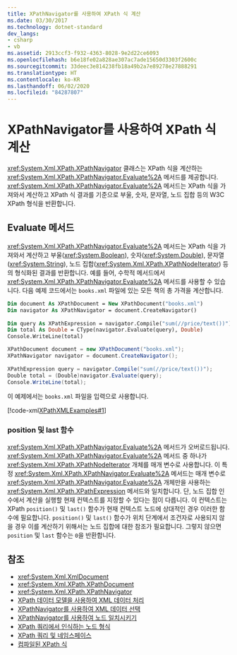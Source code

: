 ```yaml
---
title: XPathNavigator를 사용하여 XPath 식 계산
ms.date: 03/30/2017
ms.technology: dotnet-standard
dev_langs:
- csharp
- vb
ms.assetid: 2913ccf3-f932-4363-8028-9e2d22ce6093
ms.openlocfilehash: b6e18fe02a828ae307ac7ade15650d3303f2600c
ms.sourcegitcommit: 33deec3e814238fb18a49b2a7e89278e27888291
ms.translationtype: HT
ms.contentlocale: ko-KR
ms.lasthandoff: 06/02/2020
ms.locfileid: "84287807"
---
```

# <a name="evaluate-xpath-expressions-using-xpathnavigator"></a>XPathNavigator를 사용하여 XPath 식 계산
<xref:System.Xml.XPath.XPathNavigator> 클래스는 XPath 식을 계산하는 <xref:System.Xml.XPath.XPathNavigator.Evaluate%2A> 메서드를 제공합니다. <xref:System.Xml.XPath.XPathNavigator.Evaluate%2A> 메서드는 XPath 식을 가져와서 계산하고 XPath 식 결과를 기준으로 부울, 숫자, 문자열, 노드 집합 등의 W3C XPath 형식을 반환합니다.  
  
## <a name="the-evaluate-method"></a>Evaluate 메서드  
 <xref:System.Xml.XPath.XPathNavigator.Evaluate%2A> 메서드는 XPath 식을 가져와서 계산하고 부울(<xref:System.Boolean>), 숫자(<xref:System.Double>), 문자열(<xref:System.String>), 노드 집합(<xref:System.Xml.XPath.XPathNodeIterator>) 등의 형식화된 결과를 반환합니다. 예를 들어, 수학적 메서드에서 <xref:System.Xml.XPath.XPathNavigator.Evaluate%2A> 메서드를 사용할 수 있습니다. 다음 예제 코드에서는 `books.xml` 파일에 있는 모든 책의 총 가격을 계산합니다.  
  
```vb  
Dim document As XPathDocument = New XPathDocument("books.xml")  
Dim navigator As XPathNavigator = document.CreateNavigator()  
  
Dim query As XPathExpression = navigator.Compile("sum(//price/text())")  
Dim total As Double = CType(navigator.Evaluate(query), Double)  
Console.WriteLine(total)  
```  
  
```csharp  
XPathDocument document = new XPathDocument("books.xml");  
XPathNavigator navigator = document.CreateNavigator();  
  
XPathExpression query = navigator.Compile("sum(//price/text())");  
Double total = (Double)navigator.Evaluate(query);  
Console.WriteLine(total);  
```  
  
 이 예제에서는 `books.xml` 파일을 입력으로 사용합니다.  
  
 [!code-xml[XPathXMLExamples#1](../../../../samples/snippets/xml/VS_Snippets_Data/XPathXMLExamples/XML/books.xml#1)]  
  
### <a name="position-and-last-functions"></a>position 및 last 함수  
 <xref:System.Xml.XPath.XPathNavigator.Evaluate%2A> 메서드가 오버로드됩니다. <xref:System.Xml.XPath.XPathNavigator.Evaluate%2A> 메서드 중 하나가 <xref:System.Xml.XPath.XPathNodeIterator> 개체를 매개 변수로 사용합니다. 이 특정 <xref:System.Xml.XPath.XPathNavigator.Evaluate%2A> 메서드는 매개 변수로 <xref:System.Xml.XPath.XPathNavigator.Evaluate%2A> 개체만을 사용하는 <xref:System.Xml.XPath.XPathExpression> 메서드와 일치합니다. 단, 노드 집합 인수에서 계산을 실행할 현재 컨텍스트를 지정할 수 있다는 점이 다릅니다. 이 컨텍스트는 XPath `position()` 및 `last()` 함수가 현재 컨텍스트 노드에 상대적인 경우 이러한 함수에 필요합니다. `position()` 및 `last()` 함수가 위치 단계에서 조건자로 사용되지 않을 경우 이를 계산하기 위해서는 노드 집합에 대한 참조가 필요합니다. 그렇지 않으면 `position` 및 `last` 함수는 `0`을 반환합니다.  
  
## <a name="see-also"></a>참조

- <xref:System.Xml.XmlDocument>
- <xref:System.Xml.XPath.XPathDocument>
- <xref:System.Xml.XPath.XPathNavigator>
- [XPath 데이터 모델을 사용하여 XML 데이터 처리](process-xml-data-using-the-xpath-data-model.md)
- [XPathNavigator를 사용하여 XML 데이터 선택](select-xml-data-using-xpathnavigator.md)
- [XPathNavigator를 사용하여 노드 일치시키기](matching-nodes-using-xpathnavigator.md)
- [XPath 쿼리에서 인식하는 노드 형식](node-types-recognized-with-xpath-queries.md)
- [XPath 쿼리 및 네임스페이스](xpath-queries-and-namespaces.md)
- [컴파일된 XPath 식](compiled-xpath-expressions.md)
